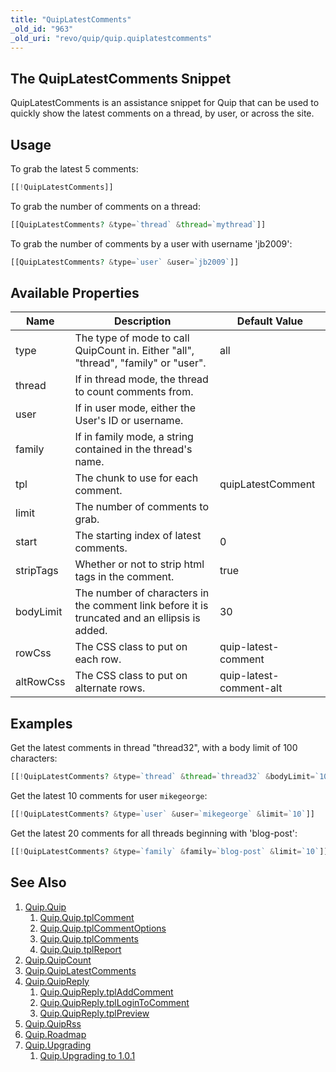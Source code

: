 ```yaml
---
title: "QuipLatestComments"
_old_id: "963"
_old_uri: "revo/quip/quip.quiplatestcomments"
---
```


## The QuipLatestComments Snippet

QuipLatestComments is an assistance snippet for Quip that can be used to quickly show the latest comments on a thread, by user, or across the site.

## Usage

To grab the latest 5 comments:

```php
[[!QuipLatestComments]]
```

To grab the number of comments on a thread:

```php
[[QuipLatestComments? &type=`thread` &thread=`mythread`]]
```

To grab the number of comments by a user with username 'jb2009':

```php
[[QuipLatestComments? &type=`user` &user=`jb2009`]]
```

## Available Properties

| Name      | Description                                                                                   | Default Value           |
| --------- | --------------------------------------------------------------------------------------------- | ----------------------- |
| type      | The type of mode to call QuipCount in. Either "all", "thread", "family" or "user".            | all                     |
| thread    | If in thread mode, the thread to count comments from.                                         |                         |
| user      | If in user mode, either the User's ID or username.                                            |                         |
| family    | If in family mode, a string contained in the thread's name.                                   |                         |
| tpl       | The chunk to use for each comment.                                                            | quipLatestComment       |
| limit     | The number of comments to grab.                                                               |
| start     | The starting index of latest comments.                                                        | 0                       |
| stripTags | Whether or not to strip html tags in the comment.                                             | true                    |
| bodyLimit | The number of characters in the comment link before it is truncated and an ellipsis is added. | 30                      |
| rowCss    | The CSS class to put on each row.                                                             | quip-latest-comment     |
| altRowCss | The CSS class to put on alternate rows.                                                       | quip-latest-comment-alt |

## Examples

Get the latest comments in thread "thread32", with a body limit of 100 characters:

```php
[[!QuipLatestComments? &type=`thread` &thread=`thread32` &bodyLimit=`100`]]
```

Get the latest 10 comments for user `mikegeorge`:

```php
[[!QuipLatestComments? &type=`user` &user=`mikegeorge` &limit=`10`]]
```

Get the latest 20 comments for all threads beginning with 'blog-post':

```php
[[!QuipLatestComments? &type=`family` &family=`blog-post` &limit=`10`]]
```

## See Also

1. [Quip.Quip](extras/quip/quip)
    1. [Quip.Quip.tplComment](extras/quip/quip/tplcomment)
    2. [Quip.Quip.tplCommentOptions](extras/quip/quip/tplcommentoptions)
    3. [Quip.Quip.tplComments](extras/quip/quip/tplcomments)
    4. [Quip.Quip.tplReport](extras/quip/quip/tplreport)
2. [Quip.QuipCount](extras/quip/quip.quipcount)
3. [Quip.QuipLatestComments](extras/quip/quip.quiplatestcomments)
4. [Quip.QuipReply](extras/quip/quip.quipreply)
    1. [Quip.QuipReply.tplAddComment](extras/quip/quip.quipreply/tpladdcomment)
    2. [Quip.QuipReply.tplLoginToComment](extras/quip/quip.quipreply/tpllogintocomment)
    3. [Quip.QuipReply.tplPreview](extras/quip/quip.quipreply/tplpreview)
5. [Quip.QuipRss](extras/quip/quip.quiprss)
6. [Quip.Roadmap](extras/quip/quip.roadmap)
7. [Quip.Upgrading](extras/quip/quip.upgrading)
    1. [Quip.Upgrading to 1.0.1](extras/quip/quip.upgrading/upgrading-to-1.0.1)
